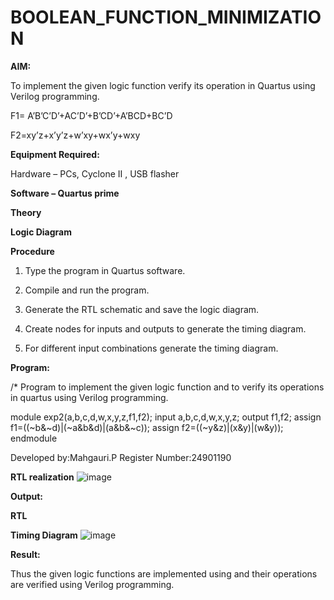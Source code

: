 # BOOLEAN_FUNCTION_MINIMIZATION

**AIM:**

To implement the given logic function verify its operation in Quartus using Verilog programming.

F1= A’B’C’D’+AC’D’+B’CD’+A’BCD+BC’D 

F2=xy’z+x’y’z+w’xy+wx’y+wxy

**Equipment Required:**

Hardware – PCs, Cyclone II , USB flasher

**Software – Quartus prime**

**Theory**

**Logic Diagram**

**Procedure**

1.	Type the program in Quartus software.

2.	Compile and run the program.

3.	Generate the RTL schematic and save the logic diagram.

4.	Create nodes for inputs and outputs to generate the timing diagram.

5.	For different input combinations generate the timing diagram.


**Program:**

/* Program to implement the given logic function and to verify its operations in quartus using Verilog programming. 

module exp2(a,b,c,d,w,x,y,z,f1,f2);
input a,b,c,d,w,x,y,z;
output f1,f2;
assign f1=((~b&~d)|(~a&b&d)|(a&b&~c));
assign f2=((~y&z)|(x&y)|(w&y));
endmodule

Developed by:Mahgauri.P Register Number:24901190


**RTL realization**
![image](https://github.com/user-attachments/assets/99aedf03-1dfa-491d-8b67-6401eaf44cc8)



**Output:**

**RTL**

**Timing Diagram**
![image](https://github.com/user-attachments/assets/9d8d9901-7470-4e31-b3da-7870eefc90a1)


**Result:**

Thus the given logic functions are implemented using and their operations are verified using Verilog programming.

